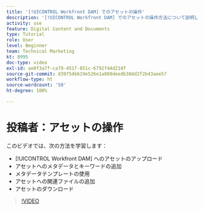 ```yaml
---
title: '[!UICONTROL Workfront DAM] でのアセットの操作'
description: '[!UICONTROL Workfront DAM] でのアセットの操作方法について説明します。'
activity: use
feature: Digital Content and Documents
type: Tutorial
role: User
level: Beginner
team: Technical Marketing
kt: 8995
doc-type: video
exl-id: ae0f3a7f-ca79-451f-851c-6792f44d218f
source-git-commit: d39754b619e526e1a869deedb38dd2f2b43aee57
workflow-type: ht
source-wordcount: '50'
ht-degree: 100%

---
```


# 投稿者：アセットの操作

このビデオでは、次の方法を学習します：

* [!UICONTROL Workfront DAM] へのアセットのアップロード
* アセットへのメタデータとキーワードの追加
* メタデータテンプレートの使用
* アセットへの関連ファイルの追加
* アセットのダウンロード

>[!VIDEO](https://video.tv.adobe.com/v/335255/?quality=12)

